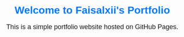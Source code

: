 <!DOCTYPE html>
<html lang="en">
<head>
    <meta charset="UTF-8">
    <meta name="viewport" content="width=device-width, initial-scale=1.0">
    <title>Faisalxii Portfolio</title>
    <style>
        body {
            font-family: Arial, sans-serif;
            text-align: center;
            padding: 50px;
        }
        h1 {
            color: #007bff;
        }
        p {
            font-size: 18px;
        }
    </style>
</head>
<body>
    <h1>Welcome to Faisalxii's Portfolio</h1>
    <p>This is a simple portfolio website hosted on GitHub Pages.</p>
</body>
</html>

